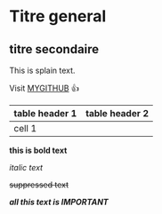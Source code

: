 Titre general
=============

titre secondaire
----------------

This is splain text. 

Visit [MYGITHUB](https://github/com/fgruyer) :+1:

|  table header 1  |  table header 2  |
| -----------------|------------------|
|      cell 1      |                  |


**this is bold text**

*italic text*

~~suppressed text~~

***all this text is IMPORTANT***





